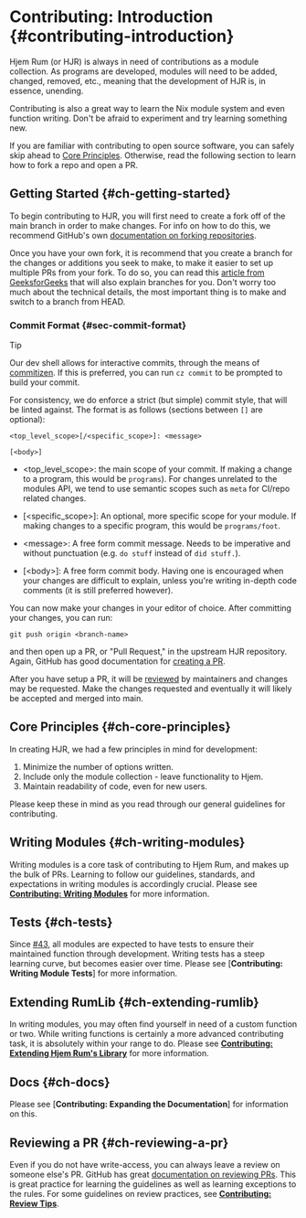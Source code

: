 # Contributing: Introduction {#contributing-introduction}

[commitizen]: https://github.com/commitizen-tools/commitizen
[article from GeeksforGeeks]: https://www.geeksforgeeks.org/how-to-create-a-new-branch-in-git/
[creating a PR]: https://docs.github.com/en/pull-requests/collaborating-with-pull-requests/proposing-changes-to-your-work-with-pull-requests/creating-a-pull-request
[documentation on forking repositories]: https://docs.github.com/en/pull-requests/collaborating-with-pull-requests/working-with-forks/fork-a-repo
[documentation on reviewing PRs]: https://docs.github.com/en/pull-requests/collaborating-with-pull-requests/reviewing-changes-in-pull-requests/reviewing-proposed-changes-in-a-pull-request
[Core Principles]: #ch-core-principles
[**Contributing: Writing Modules**]: ./MODULES.html
[#43]: https://github.com/snugnug/hjem-rum/pull/43
[**Contributing: Setting Up Module Tests**]: ./TESTING.html
[**Contributing: Extending Hjem Rum's Library**]: ./LIB.html
[**Contributign: Expanding the Documenation**]: ./DOCS.html
[reviewed]: #ch-reviewing-a-pr
[**Contributing: Review Tips**]: ./REVIEWING.html

Hjem Rum (or HJR) is always in need of contributions as a module collection. As
programs are developed, modules will need to be added, changed, removed, etc.,
meaning that the development of HJR is, in essence, unending.

Contributing is also a great way to learn the Nix module system and even
function writing. Don't be afraid to experiment and try learning something new.

If you are familiar with contributing to open source software, you can safely
skip ahead to [Core Principles]. Otherwise, read the following section to learn
how to fork a repo and open a PR.

## Getting Started {#ch-getting-started}

To begin contributing to HJR, you will first need to create a fork off of the
main branch in order to make changes. For info on how to do this, we recommend
GitHub's own [documentation on forking repositories].

Once you have your own fork, it is recommend that you create a branch for the
changes or additions you seek to make, to make it easier to set up multiple PRs
from your fork. To do so, you can read this [article from GeeksforGeeks] that
will also explain branches for you. Don't worry too much about the technical
details, the most important thing is to make and switch to a branch from HEAD.

### Commit Format {#sec-commit-format}

> [!TIP]
> Our dev shell allows for interactive commits, through the means of
> [commitizen]. If this is preferred, you can run `cz commit` to be prompted to
> build your commit.

For consistency, we do enforce a strict (but simple) commit style, that will be
linted against. The format is as follows (sections between `[]` are optional):

```console
<top_level_scope>[/<specific_scope>]: <message>

[<body>]
```

- \<top_level_scope>: the main scope of your commit. If making a change to a
  program, this would be `programs`). For changes unrelated to the modules API,
  we tend to use semantic scopes such as `meta` for CI/repo related changes.

- \[\<specific_scope>]: An optional, more specific scope for your module. If
  making changes to a specific program, this would be `programs/foot`.

- \<message>: A free form commit message. Needs to be imperative and without
  punctuation (e.g. `do stuff` instead of `did stuff.`).

- \[\<body>]: A free form commit body. Having one is encouraged when your
  changes are difficult to explain, unless you're writing in-depth code comments
  (it is still preferred however).

You can now make your changes in your editor of choice. After committing your
changes, you can run:

```shell
git push origin <branch-name>
```

and then open up a PR, or "Pull Request," in the upstream HJR repository. Again,
GitHub has good documentation for [creating a PR].

After you have setup a PR, it will be [reviewed] by maintainers and changes may
be requested. Make the changes requested and eventually it will likely be
accepted and merged into main.

## Core Principles {#ch-core-principles}

In creating HJR, we had a few principles in mind for development:

1. Minimize the number of options written.
2. Include only the module collection - leave functionality to Hjem.
3. Maintain readability of code, even for new users.

Please keep these in mind as you read through our general guidelines for
contributing.

## Writing Modules {#ch-writing-modules}

Writing modules is a core task of contributing to Hjem Rum, and makes up the
bulk of PRs. Learning to follow our guidelines, standards, and expectations in
writing modules is accordingly crucial. Please see
[**Contributing: Writing Modules**] for more information.

## Tests {#ch-tests}

Since [#43], all modules are expected to have tests to ensure their maintained
function through development. Writing tests has a steep learning curve, but
becomes easier over time. Please see [**Contributing: Writing Module Tests**]
for more information.

## Extending RumLib {#ch-extending-rumlib}

In writing modules, you may often find yourself in need of a custom function or
two. While writing functions is certainly a more advanced contributing task, it
is absolutely within your range to do. Please see
[**Contributing: Extending Hjem Rum's Library**] for more information.

## Docs {#ch-docs}

Please see [**Contributing: Expanding the Documentation**] for information on
this.

## Reviewing a PR {#ch-reviewing-a-pr}

Even if you do not have write-access, you can always leave a review on someone
else's PR. GitHub has great [documentation on reviewing PRs]. This is great
practice for learning the guidelines as well as learning exceptions to the
rules. For some guidelines on review practices, see
[**Contributing: Review Tips**].
